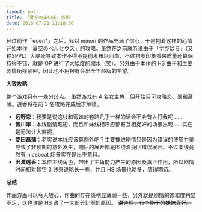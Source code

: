 ```yaml
---
layout: post
title: 「夏空的英仙座」感想
date: 2016-07-21 21:18:00
---
```

经过前作「eden*」之后，我对 minori 的作品充满了信心，于是抱着这样的心情开始本作「<span lang="ja">夏空のペルセウス</span>」的攻略。虽然在之前就听说由于「<span lang="ja">すぴぱら</span>」（又称SPPL）大暴死导致本作不得不提前发布以回血，不过初步印象看来质量还算保持得不错，就是 OP 进行了大幅度的缩水（笑）。另外由于本作的 HS 由于和主要剧情衔接紧密，因此也不用报有会出全年龄版的希望。

**大致攻略**

整个游戏只有一处分歧点。
虽然游戏有 4 名女主角，但开始只可攻略恋、翠和菖蒲。透香将在前 3 名攻略完成后才解锁。

- **远野恋**：我要是说这线和穹妹的套路几乎一样的话会不会有人打我呢……
- **皆川翠**：本线剧情略短，而且和妹线相呼应都有互相捉奸的场景出现……实在是无法让人直视。
- **菱田菖蒲**：老实说本线应该算例外吧？主要推进剧情只是因为错误的使用力量导致了非预期的意外发生，随后的展开都是围绕着挽回错误展开。不过本线竟然有 niceboat 场景实在是出乎意料。
- **沢渡透香**：本作主线角色，带出了主角能力产生的原因及真正作用，所以剧情时间相对其它 3 线来说略长一些，并且 HS 场景也略多，值得期待。

**总结**

作画方面可以令人放心，作曲的存在感稍显薄弱一些，另外就是剧情的饱和度稍显不足，这也许是 HS 占了一大部分比例的原因。
~~讲道理，有个能干的妹妹真好。~~

